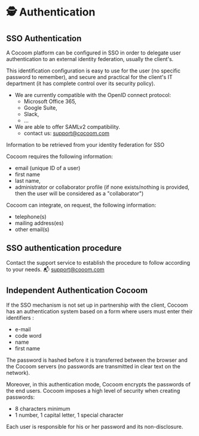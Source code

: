 # 🕵️ Authentication

## SSO Authentication

A Cocoom platform can be configured in SSO in order to delegate user authentication to an external identity federation, usually the client's.

This identification configuration is easy to use for the user (no specific password to remember), and secure and practical for the client's IT department (it has complete control over its security policy).


- We are currently compatible with the OpenID connect protocol:
    - Microsoft Office 365,
    - Google Suite,
    - Slack,
    - …
- We are able to offer SAMLv2 compatibility.
    - contact us: support@cocoom.com

Information to be retrieved from your identity federation for SSO

Cocoom requires the following information:

- email (unique ID of a user)
- first name
- last name,
- administrator or collaborator profile (if none exists/nothing is provided, then the user will be considered as a "collaborator")

Cocoom can integrate, on request, the following information:

- telephone(s)
- mailing address(es)
- other email(s)


## SSO authentication procedure

Contact the support service to establish the procedure to follow according to your needs.
📬 support@cooom.com


## Independent Authentication Cocoom

If the SSO mechanism is not set up in partnership with the client, Cocoom has an authentication system based on a form where users must enter their identifiers :

- e-mail
- code word
- name
- first name

The password is hashed before it is transferred between the browser and the Cocoom servers (no passwords are transmitted in clear text on the network).

Moreover, in this authentication mode, Cocoom encrypts the passwords of the end users.
Cocoom imposes a high level of security when creating passwords:

- 8 characters minimum
- 1 number, 1 capital letter, 1 special character

Each user is responsible for his or her password and its non-disclosure.


